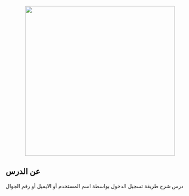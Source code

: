 <p align="center"><img src="https://res.cloudinary.com/dtfbvvkyp/image/upload/v1566331377/laravel-logolockup-cmyk-red.svg" width="400"></p>

## عن الدرس

درس شرح طريقة تسجيل الدخول بواسطة اسم المستخدم أو الايميل أو رقم الجوال
